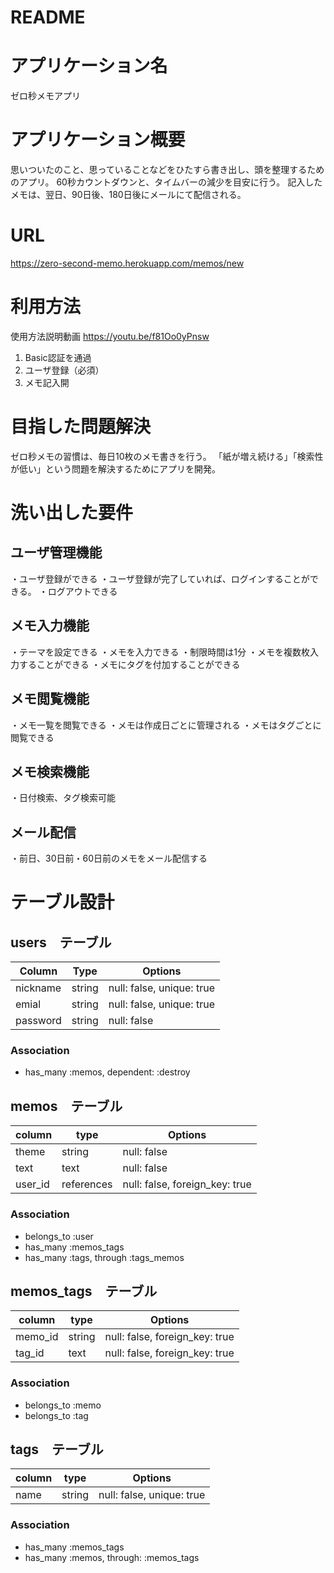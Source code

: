 # README

# アプリケーション名

ゼロ秒メモアプリ

# アプリケーション概要

思いついたのこと、思っていることなどをひたすら書き出し、頭を整理するためのアプリ。
60秒カウントダウンと、タイムバーの減少を目安に行う。
記入したメモは、翌日、90日後、180日後にメールにて配信される。

# URL
https://zero-second-memo.herokuapp.com/memos/new

# 利用方法
使用方法説明動画
https://youtu.be/f81Oo0yPnsw
1. Basic認証を通過
2. ユーザ登録（必須）
3. メモ記入開

# 目指した問題解決

ゼロ秒メモの習慣は、毎日10枚のメモ書きを行う。
「紙が増え続ける」「検索性が低い」という問題を解決するためにアプリを開発。

# 洗い出した要件

## ユーザ管理機能	
・ユーザ登録ができる
・ユーザ登録が完了していれば、ログインすることができる。
・ログアウトできる
## メモ入力機能	
・テーマを設定できる
・メモを入力できる
・制限時間は1分
・メモを複数枚入力することができる
・メモにタグを付加することができる

## メモ閲覧機能	
・メモ一覧を閲覧できる
・メモは作成日ごとに管理される
・メモはタグごとに閲覧できる

## メモ検索機能
・日付検索、タグ検索可能

## メール配信
・前日、30日前・60日前のメモをメール配信する

# テーブル設計

## users　テーブル

| Column            | Type    | Options                   |
|-------------------|---------|---------------------------|
| nickname          | string  | null: false, unique: true |
| emial             | string  | null: false, unique: true |
| password          | string  | null: false               |

### Association
- has_many  :memos, dependent: :destroy


## memos　テーブル

| column    | type        | Options                           |
|-----------|-------------|-----------------------------------|
| theme     | string      | null: false                       |
| text      | text        | null: false                       |
| user_id   | references  | null: false, foreign_key: true    |

### Association
- belongs_to :user
- has_many :memos_tags
- has_many :tags, through :tags_memos


## memos_tags　テーブル

| column    | type   | Options                        |
|-----------|--------|--------------------------------|
| memo_id   | string | null: false, foreign_key: true |
| tag_id    | text   | null: false, foreign_key: true |

### Association
- belongs_to :memo
- belongs_to :tag

## tags　テーブル

| column   | type        | Options                    |
|----------|-------------|----------------------------|
| name     | string      | null: false, unique: true  |

### Association
- has_many :memos_tags
- has_many :memos, through: :memos_tags

